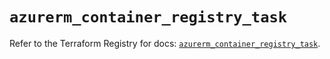 # `azurerm_container_registry_task`

Refer to the Terraform Registry for docs: [`azurerm_container_registry_task`](https://registry.terraform.io/providers/hashicorp/azurerm/4.39.0/docs/resources/container_registry_task).
